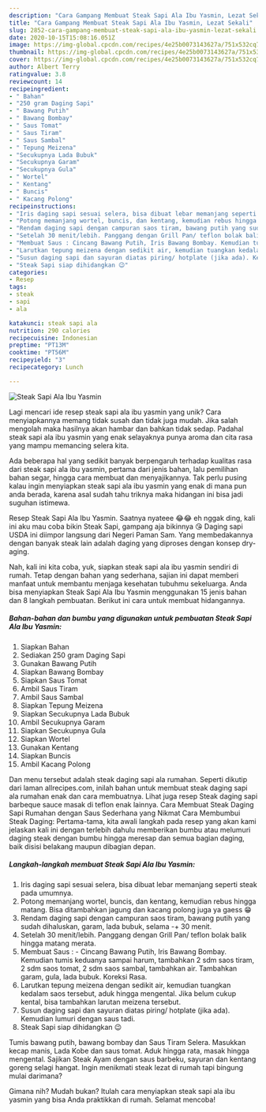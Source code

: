 ```yaml
---
description: "Cara Gampang Membuat Steak Sapi Ala Ibu Yasmin, Lezat Sekali"
title: "Cara Gampang Membuat Steak Sapi Ala Ibu Yasmin, Lezat Sekali"
slug: 2852-cara-gampang-membuat-steak-sapi-ala-ibu-yasmin-lezat-sekali
date: 2020-10-15T15:08:16.051Z
image: https://img-global.cpcdn.com/recipes/4e25b0073143627a/751x532cq70/steak-sapi-ala-ibu-yasmin-foto-resep-utama.jpg
thumbnail: https://img-global.cpcdn.com/recipes/4e25b0073143627a/751x532cq70/steak-sapi-ala-ibu-yasmin-foto-resep-utama.jpg
cover: https://img-global.cpcdn.com/recipes/4e25b0073143627a/751x532cq70/steak-sapi-ala-ibu-yasmin-foto-resep-utama.jpg
author: Albert Terry
ratingvalue: 3.8
reviewcount: 14
recipeingredient:
- " Bahan"
- "250 gram Daging Sapi"
- " Bawang Putih"
- " Bawang Bombay"
- " Saus Tomat"
- " Saus Tiram"
- " Saus Sambal"
- " Tepung Meizena"
- "Secukupnya Lada Bubuk"
- "Secukupnya Garam"
- "Secukupnya Gula"
- " Wortel"
- " Kentang"
- " Buncis"
- " Kacang Polong"
recipeinstructions:
- "Iris daging sapi sesuai selera, bisa dibuat lebar memanjang seperti steak pada umumnya."
- "Potong memanjang wortel, buncis, dan kentang, kemudian rebus hingga matang. Bisa ditambahkan jagung dan kacang polong juga ya gaess 😁"
- "Rendam daging sapi dengan campuran saos tiram, bawang putih yang sudah dihaluskan, garam, lada bubuk, selama -+ 30 menit."
- "Setelah 30 menit/lebih. Panggang dengan Grill Pan/ teflon bolak balik hingga matang merata."
- "Membuat Saus : Cincang Bawang Putih, Iris Bawang Bombay. Kemudian tumis keduanya sampai harum, tambahkan 2 sdm saos tiram, 2 sdm saos tomat, 2 sdm saos sambal, tambahkan air. Tambahkan garam, gula, lada bubuk. Koreksi Rasa."
- "Larutkan tepung meizena dengan sedikit air, kemudian tuangkan kedalam saos tersebut, aduk hingga mengental. Jika belum cukup kental, bisa tambahkan larutan meizena tersebut."
- "Susun daging sapi dan sayuran diatas piring/ hotplate (jika ada). Kemudian lumuri dengan saus tadi."
- "Steak Sapi siap dihidangkan 😉"
categories:
- Resep
tags:
- steak
- sapi
- ala

katakunci: steak sapi ala 
nutrition: 290 calories
recipecuisine: Indonesian
preptime: "PT13M"
cooktime: "PT56M"
recipeyield: "3"
recipecategory: Lunch

---
```



![Steak Sapi Ala Ibu Yasmin](https://img-global.cpcdn.com/recipes/4e25b0073143627a/751x532cq70/steak-sapi-ala-ibu-yasmin-foto-resep-utama.jpg)

Lagi mencari ide resep steak sapi ala ibu yasmin yang unik? Cara menyiapkannya memang tidak susah dan tidak juga mudah. Jika salah mengolah maka hasilnya akan hambar dan bahkan tidak sedap. Padahal steak sapi ala ibu yasmin yang enak selayaknya punya aroma dan cita rasa yang mampu memancing selera kita.

Ada beberapa hal yang sedikit banyak berpengaruh terhadap kualitas rasa dari steak sapi ala ibu yasmin, pertama dari jenis bahan, lalu pemilihan bahan segar, hingga cara membuat dan menyajikannya. Tak perlu pusing kalau ingin menyiapkan steak sapi ala ibu yasmin yang enak di mana pun anda berada, karena asal sudah tahu triknya maka hidangan ini bisa jadi suguhan istimewa.

Resep Steak Sapi Ala Ibu Yasmin. Saatnya nyateee 😂😂 eh nggak ding, kali ini aku mau coba bikin Steak Sapi, gampang aja bikinnya 😘 Daging sapi USDA ini diimpor langsung dari Negeri Paman Sam. Yang membedakannya dengan banyak steak lain adalah daging yang diproses dengan konsep dry-aging.


Nah, kali ini kita coba, yuk, siapkan steak sapi ala ibu yasmin sendiri di rumah. Tetap dengan bahan yang sederhana, sajian ini dapat memberi manfaat untuk membantu menjaga kesehatan tubuhmu sekeluarga. Anda bisa menyiapkan Steak Sapi Ala Ibu Yasmin menggunakan 15 jenis bahan dan 8 langkah pembuatan. Berikut ini cara untuk membuat hidangannya.

<!--inarticleads1-->

##### Bahan-bahan dan bumbu yang digunakan untuk pembuatan Steak Sapi Ala Ibu Yasmin:

1. Siapkan  Bahan
1. Sediakan 250 gram Daging Sapi
1. Gunakan  Bawang Putih
1. Siapkan  Bawang Bombay
1. Siapkan  Saus Tomat
1. Ambil  Saus Tiram
1. Ambil  Saus Sambal
1. Siapkan  Tepung Meizena
1. Siapkan Secukupnya Lada Bubuk
1. Ambil Secukupnya Garam
1. Siapkan Secukupnya Gula
1. Siapkan  Wortel
1. Gunakan  Kentang
1. Siapkan  Buncis
1. Ambil  Kacang Polong


Dan menu tersebut adalah steak daging sapi ala rumahan. Seperti dikutip dari laman allrecipes.com, inilah bahan untuk membuat steak daging sapi ala rumahan enak dan cara membuatnya. Lihat juga resep Steak daging sapi barbeque sauce masak di teflon enak lainnya. Cara Membuat Steak Daging Sapi Rumahan dengan Saus Sederhana yang Nikmat Cara Membumbui Steak Daging: Pertama-tama, kita awali langkah pada resep yang akan kami jelaskan kali ini dengan terlebih dahulu memberikan bumbu atau melumuri daging steak dengan bumbu hingga meresap dan semua bagian daging, baik disisi belakang maupun dibagian depan. 

<!--inarticleads2-->

##### Langkah-langkah membuat Steak Sapi Ala Ibu Yasmin:

1. Iris daging sapi sesuai selera, bisa dibuat lebar memanjang seperti steak pada umumnya.
1. Potong memanjang wortel, buncis, dan kentang, kemudian rebus hingga matang. Bisa ditambahkan jagung dan kacang polong juga ya gaess 😁
1. Rendam daging sapi dengan campuran saos tiram, bawang putih yang sudah dihaluskan, garam, lada bubuk, selama -+ 30 menit.
1. Setelah 30 menit/lebih. Panggang dengan Grill Pan/ teflon bolak balik hingga matang merata.
1. Membuat Saus : - Cincang Bawang Putih, Iris Bawang Bombay. Kemudian tumis keduanya sampai harum, tambahkan 2 sdm saos tiram, 2 sdm saos tomat, 2 sdm saos sambal, tambahkan air. Tambahkan garam, gula, lada bubuk. Koreksi Rasa.
1. Larutkan tepung meizena dengan sedikit air, kemudian tuangkan kedalam saos tersebut, aduk hingga mengental. Jika belum cukup kental, bisa tambahkan larutan meizena tersebut.
1. Susun daging sapi dan sayuran diatas piring/ hotplate (jika ada). Kemudian lumuri dengan saus tadi.
1. Steak Sapi siap dihidangkan 😉


Tumis bawang putih, bawang bombay dan Saus Tiram Selera. Masukkan kecap manis, Lada Kobe dan saus tomat. Aduk hingga rata, masak hingga mengental. Sajikan Steak Ayam dengan saus barbeku, sayuran dan kentang goreng selagi hangat. Ingin menikmati steak lezat di rumah tapi bingung mulai darimana? 

Gimana nih? Mudah bukan? Itulah cara menyiapkan steak sapi ala ibu yasmin yang bisa Anda praktikkan di rumah. Selamat mencoba!
